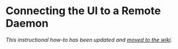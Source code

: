 # Connecting the UI to a Remote Daemon

_This instructional how-to has been updated and [moved to the wiki](https://github.com/Tranzact-Network/tranzact-blockchain/wiki/Connecting-the-UI-to-a-remote-daemon)._
